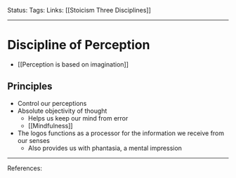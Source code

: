 Status:
Tags:
Links: [[Stoicism Three Disciplines]]
___
# Discipline of Perception
- [[Perception is based on imagination]]
## Principles
- Control our perceptions
- Absolute objectivity of thought
	- Helps us keep our mind from error
	- [[Mindfulness]]
- The logos functions as a processor for the information we receive from our senses
	- Also provides us with phantasia, a mental impression
___
References: